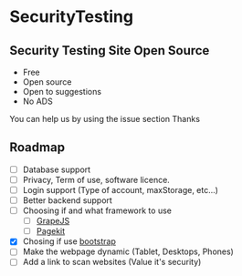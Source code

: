 # SecurityTesting
Security Testing Site Open Source
---
- Free
- Open source
- Open to suggestions
- No ADS

You can help us by using the issue section
Thanks

## Roadmap
- [ ] Database support 
- [ ] Privacy, Term of use, software licence.
- [ ] Login support (Type of account, maxStorage, etc...)
- [ ] Better backend support
- [ ] Choosing if and what framework to use
  - [ ] [GrapeJS](https://grapesjs.com/)
  - [ ] [Pagekit](https://github.com/uatrend/pagekit)
- [X] Chosing if use [bootstrap](https://getbootstrap.com/)
- [ ] Make the webpage dynamic (Tablet, Desktops, Phones)
- [ ] Add a link to scan websites (Value it's security)
